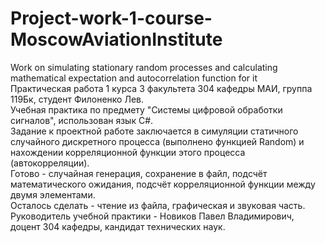 # Project-work-1-course-MoscowAviationInstitute  
Work on simulating stationary random processes and calculating mathematical expectation and autocorrelation function for it  
Практическая работа 1 курса 3 факультета 304 кафедры МАИ, группа 119Бк, студент Филоненко Лев.  
Учебная практика по предмету "Системы цифровой обработки сигналов", использован язык C#.  
Задание к проектной работе заключается в симуляции статичного случайного дискретного процесса (выполнено функцией Random) и нахождении корреляционной функции этого процесса (автокорреляции).  
Готово - случайная генерация, сохранение в файл, подсчёт математического ожидания, подсчёт корреляционной функции между двумя элементами.  
Осталось сделать - чтение из файла, графическая и звуковая часть.  
Руководитель учебной практики - Новиков Павел Владимирович, доцент 304 кафедры, кандидат технических наук.  

